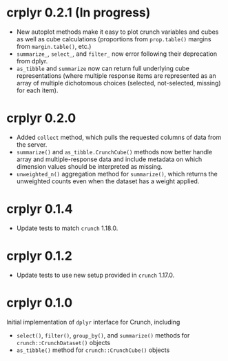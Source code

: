# crplyr 0.2.1 (In progress)
* New autoplot methods make it easy to plot crunch variables and cubes as well as cube calculations (proportions from `prop.table()` margins from `margin.table()`, etc.)
* `summarize_`, `select_`, and `filter_` now error following their deprecation from dplyr.
* `as_tibble` and `summarize` now can return full underlying cube representations (where multiple response items are represented as an array of multiple dichotomous choices (selected, not-selected, missing) for each item).

# crplyr 0.2.0
* Added `collect` method, which pulls the requested columns of data from the server.
* `summarize()` and `as_tibble.CrunchCube()` methods now better handle array and multiple-response data and include metadata on which dimension values should be interpreted as missing.
* `unweighted_n()` aggregation method for `summarize()`, which returns the unweighted counts even when the dataset has a weight applied.

# crplyr 0.1.4

* Update tests to match `crunch` 1.18.0.

# crplyr 0.1.2

* Update tests to use new setup provided in `crunch` 1.17.0.

# crplyr 0.1.0

Initial implementation of `dplyr` interface for Crunch, including

* `select()`, `filter()`, `group_by()`, and `summarize()` methods for `crunch::CrunchDataset()` objects
* `as_tibble()` method for `crunch::CrunchCube()` objects
